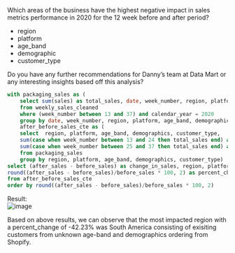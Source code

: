 Which areas of the business have the highest negative impact in sales metrics performance in 2020 for the 12 week before and after period?

* region
* platform
* age_band
* demographic
* customer_type
  
Do you have any further recommendations for Danny’s team at Data Mart or any interesting insights based off this analysis?

```sql
with packaging_sales as (
	select sum(sales) as total_sales, date, week_number, region, platform, age_band, demographics, customer_type
	from weekly_sales_cleaned
	where (week_number between 13 and 37) and calendar_year = 2020
	group by date, week_number, region, platform, age_band, demographics, customer_type),
	after_before_sales_cte as ( 
	select  region, platform, age_band, demographics, customer_type,
	sum(case when week_number between 13 and 24 then total_sales end) as before_sales,
	sum(case when week_number between 25 and 37 then total_sales end) as after_sales
	from packaging_sales
	group by region, platform, age_band, demographics, customer_type)
select (after_sales - before_sales) as change_in_sales, region, platform, age_band, demographics, customer_type,
round((after_sales - before_sales)/before_sales * 100, 2) as percent_change
from after_before_sales_cte
order by round((after_sales - before_sales)/before_sales * 100, 2)
```
Result:  
![image](https://github.com/Minautee/8-Week-SQL-Practice/assets/68679965/7ffa189e-78c1-4616-8b7b-78d2892fb297)

Based on above results, we can observe that the most impacted region with a percent_change of -42.23% was South America consisting of exisiting customers from unknown age-band and demographics ordering from Shopify. 
